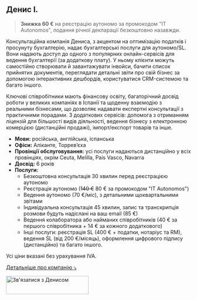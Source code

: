 ## Денис І.

> **Знижка 60 €** на реєстрацію аутономо за промокодом "IT Autonomos", подання річної декларації безкоштовно назавжди.

Консультаційна компанія Дениса, з акцентом на оптимізацію податків і просунуту бухгалтерію, надає бухгалтерські послуги
для аутономо/SL. Вони надають доступ до одного з популярних онлайн-сервісів для ведення бухгалтерії (за додаткову
плату). У ньому клієнти можуть самостійно створювати й завантажувати інвойси, бачити список прийнятих документів,
переглядати детальні звіти про свій бізнес за допомогою інтерактивних дешбордів, користуватися CRM-системою та багато
іншого.

Ключові співробітники мають фінансову освіту, багаторічний досвід роботи у великих компаніях в Іспанії та щоденну
взаємодію з реальними бізнесами, що дозволяє надавати експертні консультації з практичними порадами. З додаткових
сервісів: допомога з отриманням ліцензій для більшості видів діяльності, ведення бізнесу з електронною комерцією
(дистанційні продажі), імпорт/експорт товарів та інше.

- **Мови:** російська, англійська, іспанська
- **Офіси:** Аліканте, Торрев’єха
- **Провінції обслуговування:** усі послуги надаються дистанційно у всіх провінціях, окрім Ceuta, Melilla, País Vasco,
  Navarra
- **Досвід:** 6 років
- **Послуги:**
    - Безкоштовна консультація 30 хвилин перед реєстрацією аутономо
    - Реєстрація аутономо (<s>140 €</s> 80 € за промокодом "IT Autonomos")
    - Ведення аутономо (70 €/міс), з детальними щоквартальними звітами
    - Індивідуальна консультація 45 хвилин, запис та транскрипція розмови будуть надіслані на ваш email (85 €)
    - Ведення колаборатора або найманих співробітників (40 € за першого співробітника + 14 € за кожного додаткового)
    - Інші послуги: реєстрація SL (400 € + податки, нотаріус та RM), ведення SL (від 200 €/місяць), оформлення цифрового
      підпису (дистанційно) та багато іншого.

Усі ціни вказані без урахування IVA.

<a href="#" id="detailsLinkDenisI" onclick="toggleDetailsDenisI(); return false;">Детальніше про компанію ⤵</a>

<div id="hiddenContentDenisI" style="display: none; margin-top: 10px;">
<ul>
  <li><strong>Штат:</strong> до 5 співробітників</li>
  <li><strong>Освіта:</strong> Universidad de Alicante Grado en Administración y Dirección de Empresas</li>
  <li><strong>Цифровий сертифікат:</strong> хестор подає звітність використовуючи свій сертифікат, який ви авторизуєте в податковому кабінеті</li>
  <li><strong>Відповідальність:</strong> страхування, яке покриває збитки в разі помилки хестора (Seguros Catalana Occidente, SA Póliza 8/6.371.558-N)</li>
</ul>
</div>

<script>
  function toggleDetailsDenisI() {
    const content = document.getElementById('hiddenContentDenisI');
    const link = document.getElementById('detailsLinkDenisI');
    if (content.style.display === 'none') {
      content.style.display = 'block';
      link.textContent = 'Детальніше про компанію ⤴';
    } else {
      content.style.display = 'none';
      link.textContent = 'Детальніше про компанію ⤵';
    }
  }
</script>

<div class="hs-cta-embed hs-cta-simple-placeholder hs-cta-embed-191039291623"
  style="max-width:100%; max-height:100%; width:225px;height:50px" data-hubspot-wrapper-cta-id="191039291623">
  <a href="https://cta-eu1.hubspot.com/web-interactives/public/v1/track/redirect?encryptedPayload=AVxigLISBp37hQvTtLhUKlfr76%2BmGIpGycUIGCy%2FSgtbZAS101kJsmrgxjDy%2F6ciP9MWX%2FFMJYeu7QI7lO3Lnu%2BgAey4%2B8k3vSU8H74IFYPb%2BXwZltEVdV1ykuAfK%2B7hPsPXgv6uRR6NrX%2BZfunWkvwAEIC47A%3D%3D&webInteractiveContentId=191039291623&portalId=145459200" target="_blank" rel="noopener" crossorigin="anonymous">
    <img alt="&#1047;&#1074;'&#1103;&#1079;&#1072;&#1090;&#1080;&#1089;&#1103; &#1079; &#1044;&#1077;&#1085;&#1080;&#1089;&#1086;&#1084;" loading="lazy" src="https://hubspot-no-cache-eu1-prod.s3.amazonaws.com/cta/default/145459200/interactive-191039291623.png" style="height: 100%; width: 100%; object-fit: fill"
      onerror="this.style.display='none'" />
  </a>
</div>
